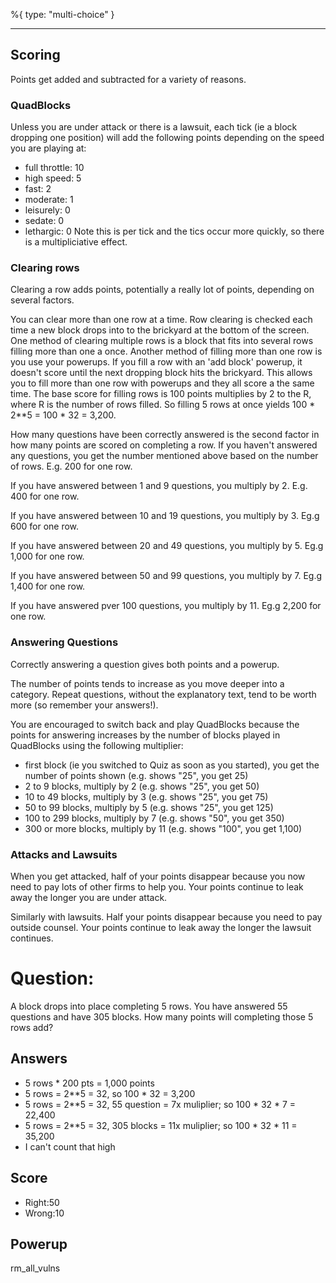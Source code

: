%{
 type: "multi-choice"
}

---
## Scoring

Points get added and subtracted for a variety of reasons.

### QuadBlocks
Unless you are under attack or there is a lawsuit,
each tick (ie a block dropping one position)
will add the following points depending on
the speed you are playing at:
- full throttle: 10
- high speed: 5
- fast: 2
- moderate: 1
- leisurely: 0
- sedate: 0
- lethargic: 0
Note this is per tick and the tics occur more quickly,
so there is a multipliciative effect.

### Clearing rows

Clearing a row adds points,
potentially a really lot of points,
depending on several factors.

You can clear more than one row at a time.
Row clearing is checked each time a new block
drops into to the brickyard at the bottom of the screen.
One method of clearing multiple rows is
a block that fits into several rows filling
more than one a once.
Another method of filling more than one row
is you use your powerups.
If you fill a row with an 'add block' powerup,
it doesn't score until the next dropping block
hits the brickyard.
This allows you to fill more than one row with powerups
and they all score a the same time.
The base score for filling rows is
100 points multiplies by 2 to the R,
where R is the number of rows filled.
So filling 5 rows at once yields
100 * 2**5 = 100 * 32 = 3,200.

How many questions have been correctly answered is
the second factor in how many points are scored on completing a row.
If you haven't answered any questions,
you get the number mentioned above based on the number of rows.
E.g. 200 for one row.

If you have answered between 1 and 9 questions,
you multiply by 2.
E.g. 400 for one row.

If you have answered between
10 and 19 questions,
you multiply by 3.
Eg.g 600 for one row.

If you have answered between
20 and 49 questions,
you multiply by 5.
Eg.g 1,000 for one row.

If you have answered between
50 and 99 questions,
you multiply by 7.
Eg.g 1,400 for one row.

If you have answered
pver 100 questions,
you multiply by 11.
Eg.g 2,200 for one row.

### Answering Questions
Correctly answering a question
gives both points and a powerup.

The number of points tends to increase
as you move deeper into a category.
Repeat questions, without the explanatory text,
tend to be worth more (so remember your answers!).

You are encouraged to switch back and play QuadBlocks
because the points for answering increases by
the number of blocks played in QuadBlocks
using the following multiplier:
- first block (ie you switched to Quiz as soon as you started), you get the number of points shown (e.g. shows "25", you get 25)
- 2 to 9 blocks, multiply by 2 (e.g. shows "25", you get 50)
- 10 to 49 blocks, multiply by 3 (e.g. shows "25", you get 75)
- 50 to 99 blocks, multiply by 5 (e.g. shows "25", you get 125)
- 100 to 299 blocks, multiply by 7 (e.g. shows "50", you get 350)
- 300 or more blocks, multiply by 11 (e.g. shows "100", you get 1,100)

### Attacks and Lawsuits

When you get attacked, half of your points disappear because you now need
to pay lots of other firms to help you.
Your points continue to leak away the longer you are under attack.

Similarly with lawsuits. Half your points disappear because you need to
pay outside counsel.
Your points continue to leak away the longer the lawsuit continues.


# Question:
A block drops into place completing 5 rows.
You have answered 55 questions and have 305 blocks.
How many points will completing those 5 rows add?

## Answers
- 5 rows * 200 pts = 1,000 points
- 5 rows = 2**5 = 32, so 100 * 32 = 3,200
- 5 rows = 2**5 = 32, 55 question = 7x muliplier; so 100 * 32 * 7 = 22,400
- 5 rows = 2**5 = 32, 305 blocks = 11x muliplier; so 100 * 32 * 11 = 35,200
- I can't count that high

## Score
- Right:50
- Wrong:10

## Powerup
rm_all_vulns
